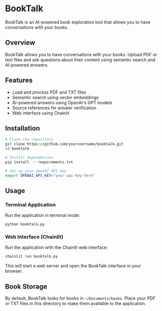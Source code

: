 # BookTalk
BookTalk is an AI-powered book exploration tool that allows you to have conversations with your books.

## Overview
BookTalk allows you to have conversations with your books. Upload PDF or text files and ask questions about their content using semantic search and AI-powered answers.

## Features
- Load and process PDF and TXT files
- Semantic search using vector embeddings
- AI-powered answers using OpenAI's GPT models
- Source references for answer verification
- Web interface using Chainlit

## Installation

```bash
# Clone the repository
git clone https://github.com/yourusername/booktalk.git
cd booktalk

# Install dependencies
pip install -r requirements.txt

# Set up your OpenAI API key
export OPENAI_API_KEY="your-api-key-here"
```

## Usage

### Terminal Application
Run the application in terminal mode:

```bash
python booktalk.py
```

### Web Interface (Chainlit)
Run the application with the Chainlit web interface:

```bash
chainlit run booktalk.py
```

This will start a web server and open the BookTalk interface in your browser.

## Book Storage
By default, BookTalk looks for books in `~/Documents/books`. Place your PDF or TXT files in this directory to make them available to the application.
